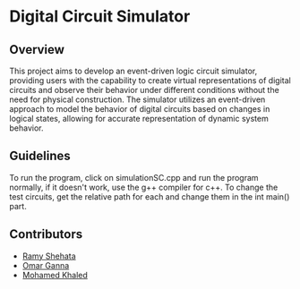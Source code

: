 # Digital Circuit Simulator

## Overview
This project aims to develop an event-driven logic circuit simulator, providing users with the capability to create virtual representations of digital circuits and observe their behavior under different conditions without the need for physical construction. The simulator utilizes an event-driven approach to model the behavior of digital circuits based on changes in logical states, allowing for accurate representation of dynamic system behavior.

## Guidelines
To run the program, click on simulationSC.cpp and run the program normally, if it doesn't work, use the g++ compiler for c++.
To change the test circuits, get the relative path for each and change them in the int main() part.

## Contributors
- [Ramy Shehata](https://github.com/GM-Sniper)
- [Omar Ganna](https://github.com/omar-ganna)
- [Mohamed Khaled](https://github.com/mmohamedkhaled)
